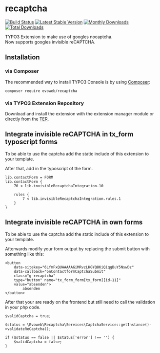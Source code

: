 # recaptcha

[![Build Status](https://travis-ci.org/evoWeb/recaptcha.svg?branch=master)](https://travis-ci.org/evoWeb/recaptcha)
[![Latest Stable Version](https://poser.pugx.org/evoweb/recaptcha/v/stable)](https://packagist.org/packages/evoweb/recaptcha)
[![Monthly Downloads](https://poser.pugx.org/evoweb/recaptcha/d/monthly)](https://packagist.org/packages/evoweb/recaptcha)
[![Total Downloads](https://poser.pugx.org/evoweb/recaptcha/downloads)](https://packagist.org/packages/evoweb/recaptcha)

TYPO3 Extension to make use of googles nocaptcha.\
Now supports googles invisible reCAPTCHA.

## Installation

### via Composer

The recommended way to install TYPO3 Console is by using [Composer](https://getcomposer.org):

    composer require evoweb/recaptcha

### via TYPO3 Extension Repository

Download and install the extension with the extension manager module or directly from the
[TER](https://extensions.typo3.org/extension/recaptcha/).


## Integrate invisible reCAPTCHA in tx_form typoscript forms

To be able to use the captcha add the static include of this extension to your template.

After that, add in the typoscript of the form.

```
lib.contactForm = FORM
lib.contactForm {
	70 < lib.invisibleRecaptchaIntegration.10

	rules {
		7 < lib.invisibleRecaptchaIntegration.rules.1
	}
}
```

## Integrate invisible reCAPTCHA in own forms

To be able to use the captcha add the static include of this extension to your template.

Afterwards modify your form output by replacing the submit button with something like this:

```
<button 
	data-sitekey="6LfmFxQUAAAAAGiMRvzLHGYQ8KiQiqgBuY5NswDz"
	data-callback="onContactformCaptchaSubmit"
	class="g-recaptcha"
	type="button" name="tx_form_form[tx_form][id-11]"
	value="absenden">
		absenden
</button>
```

After that your are ready on the frontend but still need to call the validation in your php code.

```
$validCaptcha = true;

$status = \Evoweb\Recaptcha\Services\CaptchaService::getInstance()->validateReCaptcha();

if ($status == false || $status['error'] !== '') {
	$validCaptcha = false;
}
```
